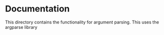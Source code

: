# Documentation

This directory contains the functionality for argument parsing. This uses the argparse library